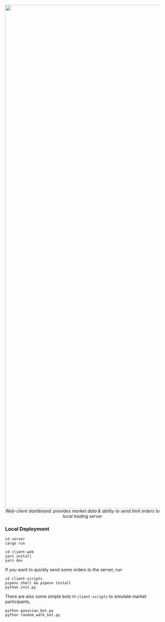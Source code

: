 <p align="center">
  <img width="1638" alt="trading client screenshot" src="https://github.com/christian-spooner/trading-server/assets/93479191/6094faa3-2248-45ce-85fc-149c71664bdb">
  <br>
  <em>Web-client dashboard: provides market data & ability to send limit orders to local trading server</em>
</p>

### Local Deployment
```
cd server
cargo run

cd client-web
yarn install
yarn dev
```

If you want to quickly send some orders to the server, run
```
cd client-scripts
pipenv shell && pipenv install
python init.py
```

There are also some simple bots in `client-scripts` to simulate market participants,
```
python gaussian_bot.py
python random_walk_bot.py
```
